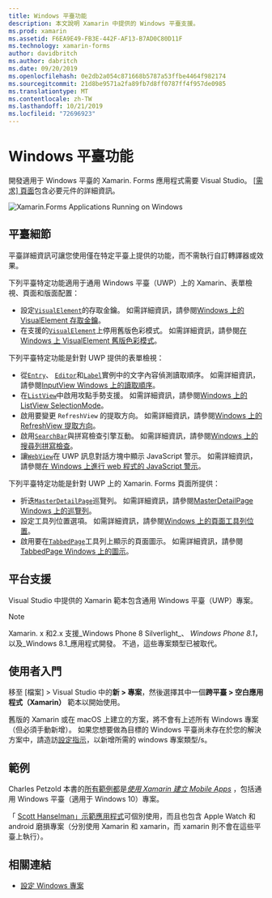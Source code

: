 ```yaml
---
title: Windows 平臺功能
description: 本文說明 Xamarin 中提供的 Windows 平臺支援。
ms.prod: xamarin
ms.assetid: F6EA9E49-FB3E-442F-AF13-B7AD0C80D11F
ms.technology: xamarin-forms
author: davidbritch
ms.author: dabritch
ms.date: 09/20/2019
ms.openlocfilehash: 0e2db2a054c871668b5787a53ffbe4464f982174
ms.sourcegitcommit: 21d8be9571a2fa89fb7d8ff0787ff4f957de0985
ms.translationtype: MT
ms.contentlocale: zh-TW
ms.lasthandoff: 10/21/2019
ms.locfileid: "72696923"
---
```

# <a name="windows-platform-features"></a>Windows 平臺功能

開發適用于 Windows 平臺的 Xamarin. Forms 應用程式需要 Visual Studio。 [[需求] 頁面](~/get-started/requirements.md)包含必要元件的詳細資訊。

![](images/allhanselman.png "Xamarin.Forms Applications Running on Windows")

## <a name="platform-specifics"></a>平臺細節

平臺詳細資訊可讓您使用僅在特定平臺上提供的功能，而不需執行自訂轉譯器或效果。

下列平臺特定功能適用于通用 Windows 平臺（UWP）上的 Xamarin、表單檢視、頁面和版面配置：

- 設定[`VisualElement`](xref:Xamarin.Forms.VisualElement)的存取金鑰。 如需詳細資訊，請參閱[Windows 上的 VisualElement 存取金鑰](visualelement-access-keys.md)。
- 在支援的[`VisualElement`](xref:Xamarin.Forms.VisualElement)上停用舊版色彩模式。 如需詳細資訊，請參閱[在 Windows 上 VisualElement 舊版色彩模式](legacy-color-mode.md)。

下列平臺特定功能是針對 UWP 提供的表單檢視：

- 從[`Entry`](xref:Xamarin.Forms.Entry)、 [`Editor`](xref:Xamarin.Forms.Editor)和[`Label`](xref:Xamarin.Forms.Label)實例中的文字內容偵測讀取順序。 如需詳細資訊，請參閱[InputView Windows 上的讀取順序](inputview-reading-order.md)。
- 在[`ListView`](xref:Xamarin.Forms.ListView)中啟用攻點手勢支援。 如需詳細資訊，請參閱[Windows 上的 ListView SelectionMode](listview-selectionmode.md)。
- 啟用要變更 `RefreshView` 的提取方向。 如需詳細資訊，請參閱[Windows 上的 RefreshView 提取方向](refreshview-pulldirection.md)。
- 啟用[`SearchBar`](xref:Xamarin.Forms.SearchBar)與拼寫檢查引擎互動。 如需詳細資訊，請參閱[Windows 上的搜尋列拼寫檢查](searchbar-spell-check.md)。
- 讓[`WebView`](xref:Xamarin.Forms.WebView)在 UWP 訊息對話方塊中顯示 JavaScript 警示。 如需詳細資訊，請參閱[在 Windows 上進行 web 程式的 JavaScript 警示](webview-javascript-alert.md)。

下列平臺特定功能是針對 UWP 上的 Xamarin. Forms 頁面所提供：

- 折迭[`MasterDetailPage`](xref:Xamarin.Forms.MasterDetailPage)巡覽列。 如需詳細資訊，請參閱[MasterDetailPage Windows 上的巡覽列](masterdetailpage-navigation-bar.md)。
- 設定工具列位置選項。 如需詳細資訊，請參閱[Windows 上的頁面工具列位置](page-toolbar-placement.md)。
- 啟用要在[`TabbedPage`](xref:Xamarin.Forms.TabbedPage)工具列上顯示的頁面圖示。 如需詳細資訊，請參閱[TabbedPage Windows 上的圖示](tabbedpage-icons.md)。

## <a name="platform-support"></a>平台支援

Visual Studio 中提供的 Xamarin 範本包含通用 Windows 平臺（UWP）專案。

> [!NOTE]
> Xamarin. x 和2.x 支援_Windows Phone 8 Silverlight_、 _Windows Phone 8.1_，以及_Windows 8.1_應用程式開發。 不過，這些專案類型已被取代。

## <a name="getting-started"></a>使用者入門

移至 [檔案] > Visual Studio 中的**新 > 專案**，然後選擇其中一個**跨平臺 > 空白應用程式（Xamarin）** 範本以開始使用。

舊版的 Xamarin 或在 macOS 上建立的方案，將不會有上述所有 Windows 專案（但必須手動新增）。 如果您想要做為目標的 Windows 平臺尚未存在於您的解決方案中，請造訪[設定指示](installation/index.md)，以新增所需的 windows 專案類型/s。

## <a name="samples"></a>範例

Charles Petzold 本書的[所有範例都](https://github.com/xamarin/xamarin-forms-book-preview-2)是[*使用 Xamarin 建立 Mobile Apps*](~/xamarin-forms/creating-mobile-apps-xamarin-forms/index.md) ，包括通用 Windows 平臺（適用于 Windows 10）專案。

「 [Scott Hanselman」示範應用程式](https://github.com/jamesmontemagno/Hanselman.Forms)可個別使用，而且也包含 Apple Watch 和 android 磨損專案（分別使用 Xamarin 和 xamarin，而 xamarin 則不會在這些平臺上執行）。

## <a name="related-links"></a>相關連結

- [設定 Windows 專案](~/xamarin-forms/platform/windows/installation/index.md)
